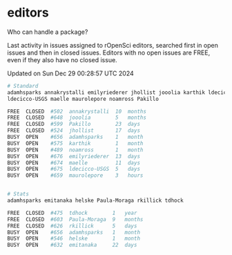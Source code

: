 # editors

Who can handle a package?

Last activity in issues assigned to rOpenSci editors, searched first in open
issues and then in closed issues. Editors with no open issues are FREE, even if
they also have no closed issue.


Updated on Sun Dec 29 00:28:57 UTC 2024

```bash
# Standard
adamhsparks annakrystalli emilyriederer jhollist jooolia karthik ldecicco
ldecicco-USGS maelle maurolepore noamross Pakillo

FREE  CLOSED  #502  annakrystalli  10  months
FREE  CLOSED  #648  jooolia        5   months
FREE  CLOSED  #599  Pakillo        23  days
FREE  CLOSED  #524  jhollist       17  days
BUSY  OPEN    #656  adamhsparks    1   month
BUSY  OPEN    #575  karthik        1   month
BUSY  OPEN    #489  noamross       1   month
BUSY  OPEN    #676  emilyriederer  13  days
BUSY  OPEN    #674  maelle         11  days
BUSY  OPEN    #675  ldecicco-USGS  5   days
BUSY  OPEN    #659  maurolepore    3   hours


# Stats
adamhsparks emitanaka helske Paula-Moraga rkillick tdhock

FREE  CLOSED  #475  tdhock        1   year
FREE  CLOSED  #603  Paula-Moraga  9   months
FREE  CLOSED  #626  rkillick      5   days
BUSY  OPEN    #656  adamhsparks   1   month
BUSY  OPEN    #546  helske        1   month
BUSY  OPEN    #632  emitanaka     22  days
```
